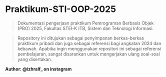 # Praktikum-STI-OOP-2025

> Dokumentasi pengerjaan praktikum Pemrograman Berbasis Objek (PBO) 2025, Fakultas STEI-K ITB, Sistem dan Teknologi Informasi.

> Repository ini ditujukan sebagai penyimpanan berkas-berkas praktikum pribadi dan juga sebagai referensi bagi angkatan 2024 dan kebawah. Apabika ingin menggunakan repositori ini sebagai referensi pembelajaran, sangat disarankan untuk mengerjakan ulang soal-soal yang disertakan.

**Author: @izhralf_ on instagram**
